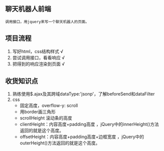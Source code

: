 ## 聊天机器人前端
    调用接口，用jquery来写一个聊天机器人的页面。

## 项目流程
1. 写好html，css结构样式 √
2. 尝试调用接口，看看响应 √
3. 把得到的响应渲染到页面 √

## 收货知识点
1. 熟练使用$.ajax及其跨域dataType:'jsonp'，了解beforeSend和dataFilter
2. css 
    - 固定高度，overflow-y: scroll
    - 用border画三角形
    - scrollHeight 滚动条的高度
    - clientHeight：内容高度+padding高度 ，jQuery中的innerHeight()方法返回的就是这个高度。
    - offsetHeight：内容高度+padding高度+边框宽度 ，jQuery中的outerHeight()方法返回的就是这个高度。
